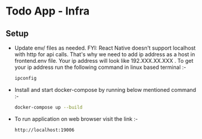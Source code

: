 # Todo App - Infra

## Setup

-  Update env/ files as needed. FYI: React Native doesn't support localhost with http for api calls. That's why we need to add ip address as a host in frontend.env file. Your ip address will look like 192.XXX.XX.XXX . To get your ip address run the following command in linux based terminal :-

    ```sh
    ipconfig
    ```

- Install and start docker-compose by running below mentioned command :-

    ```sh
    docker-compose up --build
    ```


-  To run application on web browser visit the link :-
    ```
    http://localhost:19006
    ```
 

